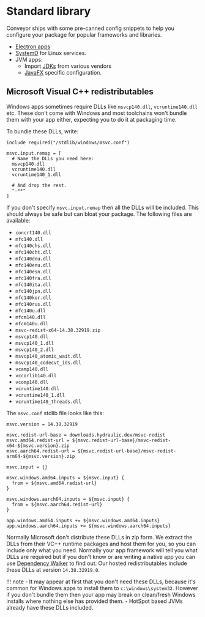 # Standard library

Conveyor ships with some pre-canned config snippets to help you configure your package for popular frameworks and libraries. 

* [Electron apps](../configs/electron.md)
* [SystemD](systemd.md) for Linux services.
* JVM apps:
    * Import [JDKs](jdks.md) from various vendors
    * [JavaFX](javafx.md) specific configuration.

## Microsoft Visual C++ redistributables

Windows apps sometimes require DLLs like `msvcp140.dll`, `vcruntime140.dll` etc. These don't come with Windows and most toolchains won't
bundle them with your app either, expecting you to do it at packaging time. 

To bundle these DLLs, write:

```
include required("/stdlib/windows/msvc.conf")

msvc.input.remap = [
  # Name the DLLs you need here:
  msvcp140.dll
  vcruntime140.dll
  vcruntime140_1.dll
  
  # And drop the rest.
  "-**"
]
```

If you don't specify `msvc.input.remap` then all the DLLs will be included. This should always be safe but can bloat your package. The
following files are available:

- `concrt140.dll`
- `mfc140.dll`
- `mfc140chs.dll`
- `mfc140cht.dll`
- `mfc140deu.dll`
- `mfc140enu.dll`
- `mfc140esn.dll`
- `mfc140fra.dll`
- `mfc140ita.dll`
- `mfc140jpn.dll`
- `mfc140kor.dll`
- `mfc140rus.dll`
- `mfc140u.dll`
- `mfcm140.dll`
- `mfcm140u.dll`
- `msvc-redist-x64-14.38.32919.zip`
- `msvcp140.dll`
- `msvcp140_1.dll`
- `msvcp140_2.dll`
- `msvcp140_atomic_wait.dll`
- `msvcp140_codecvt_ids.dll`
- `vcamp140.dll`
- `vccorlib140.dll`
- `vcomp140.dll`
- `vcruntime140.dll`
- `vcruntime140_1.dll`
- `vcruntime140_threads.dll`

The `msvc.conf` stdlib file looks like this:

```
msvc.version = 14.38.32919

msvc.redist-url-base = downloads.hydraulic.dev/msvc-redist
msvc.amd64.redist-url = ${msvc.redist-url-base}/msvc-redist-x64-${msvc.version}.zip
msvc.aarch64.redist-url = ${msvc.redist-url-base}/msvc-redist-arm64-${msvc.version}.zip

msvc.input = {}

msvc.windows.amd64.inputs = ${msvc.input} {
  from = ${msvc.amd64.redist-url}
}

msvc.windows.aarch64.inputs = ${msvc.input} {
  from = ${msvc.aarch64.redist-url}
}

app.windows.amd64.inputs += ${msvc.windows.amd64.inputs}
app.windows.aarch64.inputs += ${msvc.windows.aarch64.inputs}

```

Normally Microsoft don't distribute these DLLs in zip form. We extract the DLLs from their VC++ runtime packages and host them for you,
so you can include only what you need. Normally your app framework will tell you what DLLs are required but if you don't know or are writing
a native app you can use [Dependency Walker](https://www.dependencywalker.com/) to find out. Our hosted redistributables include these
DLLs at version `14.38.32919.0`.

!!! note
    - It may appear at first that you don't need these DLLs, because it's common for Windows apps to install them to `c:\windows\system32`.
      However if you don't bundle them then your app may break on clean/fresh Windows installs where nothing else has provided them. 
    - HotSpot based JVMs already have these DLLs included.
